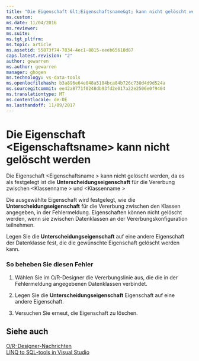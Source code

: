 ```yaml
---
title: "Die Eigenschaft &lt;Eigenschaftsname&gt; kann nicht gelöscht werden | Microsoft Docs"
ms.custom: 
ms.date: 11/04/2016
ms.reviewer: 
ms.suite: 
ms.tgt_pltfrm: 
ms.topic: article
ms.assetid: 55873f74-7834-4ec1-8815-eeeb65618d87
caps.latest.revision: "2"
author: gewarren
ms.author: gewarren
manager: ghogen
ms.technology: vs-data-tools
ms.openlocfilehash: b3a896e64e048a5104bca84b726c730d4d9d524a
ms.sourcegitcommit: ee42a8771f0248db93fd2e017a22e2506e0f9404
ms.translationtype: MT
ms.contentlocale: de-DE
ms.lasthandoff: 11/09/2017
---
```

# <a name="the-property-ltproperty-namegt-cannot-be-deleted"></a>Die Eigenschaft &lt;Eigenschaftsname&gt; kann nicht gelöscht werden
Die Eigenschaft \<Eigenschaftsname > kann nicht gelöscht werden, da es als festgelegt ist die **Unterscheidungseigenschaft** für die Vererbung zwischen \<Klassenname > und \<Klassenname >  
  
 Die ausgewählte Eigenschaft wird festgelegt, wie die **Unterscheidungseigenschaft** für die Vererbung zwischen den Klassen angegeben, in der Fehlermeldung. Eigenschaften können nicht gelöscht werden, wenn sie zwischen Datenklassen an der Vererbungskonfiguration teilnehmen.  
  
 Legen Sie die **Unterscheidungseigenschaft** auf eine andere Eigenschaft der Datenklasse fest, die die gewünschte Eigenschaft gelöscht werden kann.  
  
### <a name="to-correct-this-error"></a>So beheben Sie diesen Fehler  
  
1.  Wählen Sie im O/R-Designer die Vererbungslinie aus, die die in der Fehlermeldung angegebenen Datenklassen verbindet.  
  
2.  Legen Sie die **Unterscheidungseigenschaft** Eigenschaft auf eine andere Eigenschaft.  
  
3.  Versuchen Sie erneut, die Eigenschaft zu löschen.  
  
## <a name="see-also"></a>Siehe auch
[O/R-Designer-Nachrichten](../data-tools/o-r-designer-messages.md)  
[LINQ to SQL-tools in Visual Studio](../data-tools/linq-to-sql-tools-in-visual-studio2.md)